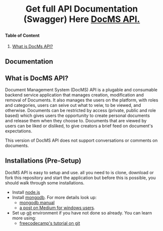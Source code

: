# <p align="center">Get full API Documentation (Swagger) Here <a href="http://206.189.44.170/api-docs/">DocMS API.</a></p>

####  Table of Content
1.  [What is DocMs API?](#what-is-docms-api?)

## Documentation

## What is DocMS API?
Document Management System (DocMS) API is a plugable and consumable backend service application that manages creation, modification and removal of Documents. It also manages the users on the platform, with roles and categories, users can seive out what to veiw, to be viewed, and otherwise. 
Documents can be restricted by access (private, public and role based) which gives users the opportunity to create personal documents and release them when they choose to.
Documents that are viewed by users can be liked or disliked, to give creators a brief feed on document's expectations.

This version of DocMS API does not support conversations or comments on documents.

## Installations (Pre-Setup)
DocMS API is easy to setup and use. all you need to is clone, download or fork this repository and start the application but before this is possible, you should walk through some installations.

* Install [node.js](http://nodejs.org/)
* Install [mongodb](https://www.mongodb.org/downloads). For more details look up:
  * [mongodb manual](https://docs.mongodb.com/manual/installation/)
  * [a post on Medium for windows users](https://medium.com/@LondonAppBrewery/how-to-download-install-mongodb-on-windows-4ee4b3493514).
* Set up [git](https://git-scm.com/) environment if you have not done so already. You can learn more using:
  * [freecodecamp's tutorial on git](https://medium.freecodecamp.org/learn-the-basics-of-git-in-under-10-minutes-da548267cc91)






